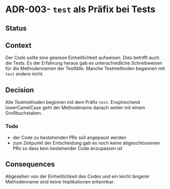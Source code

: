 # ADR-003- `test` als Präfix bei Tests

## Status

<adr-status status='accepted' />

## Context

Der Code sollte eine gewisse Einheitlichkeit aufweisen. Dies betrifft auch die Tests. Es der Erfahrung heraus gab es 
unterschiedliche Schreibweisen für die Methodennamen der Testfälle. Manche Testmethoden begannen mit `test` andere
nicht.

## Decision

Alle Testmethoden beginnen mit dem Präfix `test`. Ensptrechend lowerCamelCase geht der Methodename danach weiter mit
einem Großbuchstaben.

### Todo

- der Code zu bestehenden PRs soll angepasst werden
- zum Zeitpunkt der Entscheidung gab es noch keine abgeschlossenen PRs so dass kein bestehender Code anzupassen ist

## Consequences

Abgesehen von der Einheitlichkeit des Codes und ein leicht längerer Methodenname sind keine Implikationen erkennbar.